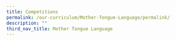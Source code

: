 ```yaml
---
title: Competitions
permalink: /our-curriculum/Mother-Tongue-Language/permalink/
description: ""
third_nav_title: Mother Tongue Language
---
```

